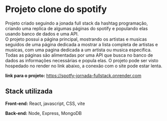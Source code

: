 
# Projeto clone do spotify

Projeto criado seguindo a jonada full stack da hashtag programação, criando uma replica de algumas páginas do spotify e populando elas usando banco de dados e uma API. \
O projeto possui a página principal, mostrando os artistas e musicas seguidos de uma página dedicada a mostrar a lista completa de artistas e musicas, com uma pagina dedicada a um artista ou musica especifica. \
Todas as páginas são alimentadas por uma API que busca no banco de dados as informações necessárias e popula elas. O projeto pode ser visto hospedado no render no link abaixo, a conexão com o site pode estar lenta.

**link para o projeto:** https://spotfy-jornada-fullstack.onrender.com
## Stack utilizada

**Front-end:** React, javascript, CSS, vite

**Back-end:** Node, Express, MongoDB

